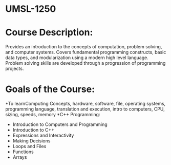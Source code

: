 # UMSL-1250

# Course Description:
Provides an introduction to the concepts of computation, problem solving, and computer systems. Covers fundamental programming constructs, basic data types, and modularization using a modern high level language. Problem solving skills are developed through a progression of programming projects.

# Goals of the Course:
*To learnComputing Concepts, hardware, software, file, operating systems, programming language, translation and execution, intro to computers, CPU, sizing, speeds, memory
*C++ Programming: 
  *  Introduction to Computers and Programming 
  *  Introduction to C++ 
  *  Expressions and Interactivity 
  *  Making Decisions 
  *  Loops and Files 
  *  Functions
  *  Arrays
